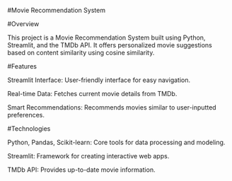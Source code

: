 #Movie Recommendation System

#Overview


This project is a Movie Recommendation System built using Python, 
Streamlit, and the TMDb API. It offers personalized movie suggestions based on content similarity using cosine similarity.


#Features



Streamlit Interface: User-friendly interface for easy navigation.

Real-time Data: Fetches current movie details from TMDb.

Smart Recommendations: Recommends movies similar to user-inputted preferences.


#Technologies



Python, Pandas, Scikit-learn: Core tools for data processing and modeling.

Streamlit: Framework for creating interactive web apps.

TMDb API: Provides up-to-date movie information.
